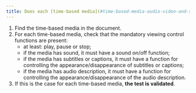 ```yaml
---
title: Does each [time-based media](#time-based-media-audio-video-and-synchronised) have, if necessary, [viewing control](#viewing-control-time-based-media) features?
---
```


1. Find the time-based media in the document.
2. For each time-based media, check that the mandatory viewing control functions are present:
   - at least: play, pause or stop;
   - if the media has sound, it must have a sound on/off function;
   - if the media has subtitles or captions, it must have a function for controlling the appearance/disappearance of subtitles or captions;
   - if the media has audio description, it must have a function for controlling the appearance/disappearance of the audio description.
3. If this is the case for each time-based media, **the test is validated**.
